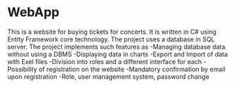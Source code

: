 # WebApp
This is a website for buying tickets for concerts.
It is written in C# using Entity Framework core technology.
The project uses a database in SQL server.
The project implements such features as
-Managing database data without using a DBMS
-Displaying data in charts 
-Export and Import of data with Exel files
-Division into roles and a different interface for each
-Possibility of registration on the website
-Mandatory confirmation by email upon registration
-Role, user management system, password change
